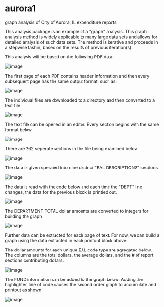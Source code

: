 # aurora1
graph analysis of City of Aurora, IL expenditure reports

This analysis package is an example of a "graph" analysis.   This graph analysis method is widely applicable to many large data sets and allows for detailed analysis of such data sets.   The method is iterative and proceeds in a stepwise fashin, based on the results of previous iteration(s).


This analysis will be based on the following PDF data:

![image](https://github.com/kwd2/aurora1/assets/15908030/aab83661-c799-42ca-9de7-9deae0442e72)

The first page of each PDF contains header information and then every subsequent page has the same output format, such as:

![image](https://github.com/kwd2/aurora1/assets/15908030/0bb5262b-36b5-43a9-9891-b05f1463c601)

The individual files are downloaded to a directory and then converted to a text file

![image](https://github.com/kwd2/aurora1/assets/15908030/e6b6db0d-ccfd-4c7d-b475-b976cec5de05)


The text file can be opened in an editor.    Every section begins with the same format below.

![image](https://github.com/kwd2/aurora1/assets/15908030/d4e14af4-cf77-440b-9719-8e5b22903a19)

There are 262 seperate sections in the file being examined below

![image](https://github.com/kwd2/aurora1/assets/15908030/700fe598-a9fa-4407-a2bb-29cb9bce9ae6)

The data is given sperated into nine distinct "EAL DESCRIPTIONS" sections

![image](https://github.com/kwd2/aurora1/assets/15908030/8e559b9e-96b7-4613-bbe2-2df790f867ea)

The data is read with the code below and each time the "DEPT" line changes, the data for the previous block is printied out.


![image](https://github.com/kwd2/aurora1/assets/15908030/157c0b95-caec-4c42-9602-b60d13a0ab72)

The DEPARTMENT TOTAL dollar amounts are converted to integers for building the graph

![image](https://github.com/kwd2/aurora1/assets/15908030/5827a9f1-87cb-434c-b19c-95cd11f1a583)

Further data can be extracted for each page of text.   For now, we can build a graph using the data extracted in each printout block above.

The dollar amounts for each unique EAL code type are agregated below.  The columns are the total dollars, the average dollars, and the # of report sections contributing dollars. 

![image](https://github.com/kwd2/aurora1/assets/15908030/7cf715c9-0b82-4350-b0da-aee46b933a6b)

The FUND information can be added to the graph below.  Adding the highlighted line of code causes the second order graph to accumulate and printout as shown.

![image](https://github.com/kwd2/aurora1/assets/15908030/3e107f90-cd0d-4012-a808-4f681e0ec4e0)





